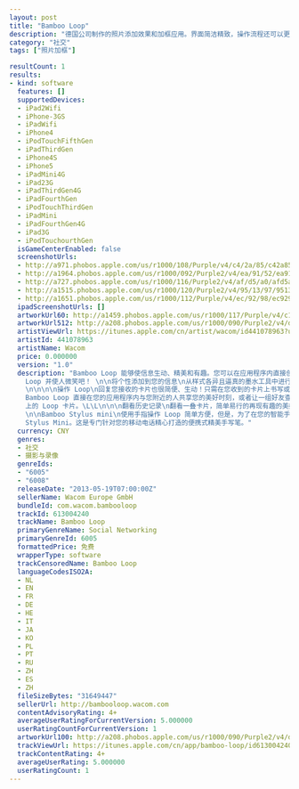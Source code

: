 ```yaml
---
layout: post
title: "Bamboo Loop"
description: "德国公司制作的照片添加效果和加框应用。界面简洁精致，操作流程还可以更明了。"
category: "社交" 
tags: ["照片加框"]

resultCount: 1
results:
- kind: software
  features: []
  supportedDevices:
  - iPad2Wifi
  - iPhone-3GS
  - iPadWifi
  - iPhone4
  - iPodTouchFifthGen
  - iPadThirdGen
  - iPhone4S
  - iPhone5
  - iPadMini4G
  - iPad23G
  - iPadThirdGen4G
  - iPadFourthGen
  - iPodTouchThirdGen
  - iPadMini
  - iPadFourthGen4G
  - iPad3G
  - iPodTouchourthGen
  isGameCenterEnabled: false
  screenshotUrls:
  - http://a971.phobos.apple.com/us/r1000/108/Purple/v4/c4/2a/85/c42a85b1-d3d9-26a8-512d-fb999879ec89/mzl.melcuzfa.png
  - http://a1964.phobos.apple.com/us/r1000/092/Purple2/v4/ea/91/52/ea915257-e1a0-012f-219f-20e98f92e26c/mzl.lmsqyyyk.png
  - http://a727.phobos.apple.com/us/r1000/116/Purple2/v4/af/d5/a0/afd5a0f8-fa73-0de1-83d6-5fb75add0d5d/mzl.lscrurqo.png
  - http://a1515.phobos.apple.com/us/r1000/120/Purple2/v4/95/13/97/951397bd-bed1-990e-63cb-2e478527d785/mzl.nblaokzs.png
  - http://a1651.phobos.apple.com/us/r1000/112/Purple/v4/ec/92/98/ec929829-933e-f05c-5e1a-dc42397f7cb0/mzl.dukjjsdz.png
  ipadScreenshotUrls: []
  artworkUrl60: http://a1459.phobos.apple.com/us/r1000/117/Purple/v4/c1/16/fb/c116fb79-63f7-8098-bc6d-68d96c37719c/loop.png
  artworkUrl512: http://a208.phobos.apple.com/us/r1000/090/Purple2/v4/df/01/af/df01af56-4b85-f71f-8bd5-2a9665791333/mzl.khegfonl.png
  artistViewUrl: https://itunes.apple.com/cn/artist/wacom/id441078963?uo=4
  artistId: 441078963
  artistName: Wacom
  price: 0.000000
  version: "1.0"
  description: "Bamboo Loop 能够使信息生动、精美和有趣。您可以在应用程序内直接创建和交换个性化卡片表达更多内容。与好友分享充满您的独特内容的美好时刻或笔记。开始
    Loop 并使人微笑吧！ \n\n将个性添加到您的信息\n从样式各异且逼真的墨水工具中进行选择，为您的信息增添个性及才华。点击选项并选取符合于您的心情的造型。您可以从我们的“样式”图库中添加更多样式。
    \n\n\n\n操作 Loop\n回复您接收的卡片也很简便、生动！只需在您收到的卡片上书写或画涂 – 并点击回复。或者，您可以回复一个微笑表明您的赞赏。  \n\n共享或发布\n您可以采用
    Bamboo Loop 直接在您的应用程序内与您附近的人共享您的美好时刻，或者让一组好友查看您在 Facebook、Twitter、Tumblr 和 Instagram
    上的 Loop 卡片。\L\L\n\n\n翻看历史记录\n翻看一叠卡片，简单易行的再现有趣的美好时刻或者查看某张精美的卡片。您的每个好友都有一个卡片库，可安全地储存您与其交流的每张卡片。
    \n\nBamboo Stylus mini\n使用手指操作 Loop 简单方便，但是，为了在您的智能手机上获取更好的细节控制，我们建议使用我们的 Bamboo
    Stylus Mini。这是专门针对您的移动电话精心打造的便携式精美手写笔。"
  currency: CNY
  genres:
  - 社交
  - 摄影与录像
  genreIds:
  - "6005"
  - "6008"
  releaseDate: "2013-05-19T07:00:00Z"
  sellerName: Wacom Europe GmbH
  bundleId: com.wacom.bambooloop
  trackId: 613004240
  trackName: Bamboo Loop
  primaryGenreName: Social Networking
  primaryGenreId: 6005
  formattedPrice: 免费
  wrapperType: software
  trackCensoredName: Bamboo Loop
  languageCodesISO2A:
  - NL
  - EN
  - FR
  - DE
  - HE
  - IT
  - JA
  - KO
  - PL
  - PT
  - RU
  - ZH
  - ES
  - ZH
  fileSizeBytes: "31649447"
  sellerUrl: http://bambooloop.wacom.com
  contentAdvisoryRating: 4+
  averageUserRatingForCurrentVersion: 5.000000
  userRatingCountForCurrentVersion: 1
  artworkUrl100: http://a208.phobos.apple.com/us/r1000/090/Purple2/v4/df/01/af/df01af56-4b85-f71f-8bd5-2a9665791333/mzl.khegfonl.png
  trackViewUrl: https://itunes.apple.com/cn/app/bamboo-loop/id613004240?mt=8&uo=4
  trackContentRating: 4+
  averageUserRating: 5.000000
  userRatingCount: 1
---
```

